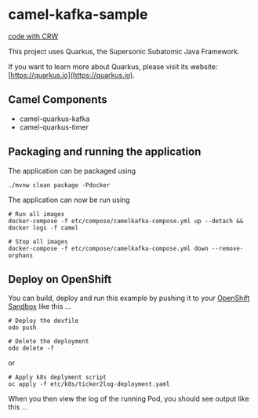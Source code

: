 # camel-kafka-sample

[code with CRW](https://workspaces.openshift.com/#https://github.com/zbendhiba/camel-kafka-sample)

This project uses Quarkus, the Supersonic Subatomic Java Framework.

If you want to learn more about Quarkus, please visit its website: [https://quarkus.io](https://quarkus.io).

## Camel Components 

* camel-quarkus-kafka
* camel-quarkus-timer

## Packaging and running the application

The application can be packaged using

	./mvnw clean package -Pdocker

The application can now be run using 

	# Run all images
	docker-compose -f etc/compose/camelkafka-compose.yml up --detach && docker logs -f camel
	
	# Stop all images
	docker-compose -f etc/compose/camelkafka-compose.yml down --remove-orphans


## Deploy on OpenShift

You can build, deploy and run this example by pushing it to your [OpenShift Sandbox](https://developers.redhat.com/developer-sandbox) like this ...

	# Deploy the devfile
    odo push
    
    # Delete the deployment
    odo delete -f

or
 
	# Apply k8s deplyment script
	oc apply -f etc/k8s/ticker2log-deployment.yaml  
	
When you then view the log of the running Pod, you should see output like this ...

